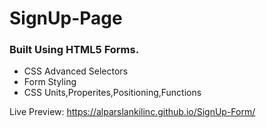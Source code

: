 # SignUp-Page

### Built Using HTML5 Forms.

* CSS Advanced Selectors
* Form Styling
* CSS Units,Properites,Positioning,Functions

Live Preview: https://alparslankilinc.github.io/SignUp-Form/
